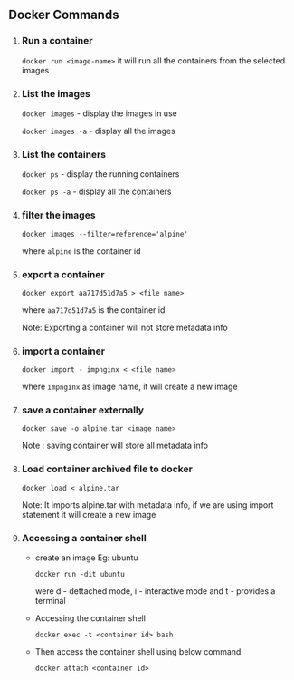 ## Docker Commands

1. ### Run a container
   `docker run <image-name>` it will run all the containers from the selected images
2. ### List the images

   `docker images` - display the images in use

   `docker images -a` - display all the images

3. ### List the containers

   `docker ps` - display the running containers

   `docker ps -a` - display all the containers

4. ### filter the images

   `docker images --filter=reference='alpine' `

   where `alpine` is the container id

5. ### export a container

   `docker export aa717d51d7a5 > <file name>`

   where `aa717d51d7a5` is the container id

   Note: Exporting a container will not store metadata info

6. ### import a container

   `docker import - impnginx < <file name>`

   where `impnginx` as image name, it will create a new image

7. ### save a container externally

   `docker save -o alpine.tar <image name>`

   Note : saving container will store all metadata info

8. ### Load container archived file to docker

   `docker load < alpine.tar`

   Note: It imports alpine.tar with metadata info, if we are using import statement it will create a new image

9. ### Accessing a container shell

   - create an image Eg: ubuntu

     `docker run -dit ubuntu`

     were d - dettached mode, i - interactive mode and t - provides a terminal

   - Accessing the container shell

     `docker exec -t <container id> bash`

   - Then access the container shell using below command

     `docker attach <container id>`
